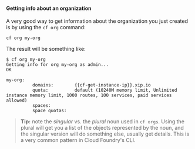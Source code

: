 #### Getting info about an organization

A very good way to get information about the organization you just created is by using the `cf org` command:

```
cf org my-org
```

The result will be something like:

```
$ cf org my-org
Getting info for org my-org as admin...
OK

my-org:
          domains:        {{cf-get-instance-ip}}.xip.io
          quota:          default (10240M memory limit, Unlimited instance memory limit, 1000 routes, 100 services, paid services allowed)
          spaces:
          space quotas:

```

>**Tip:** note the *singular* vs. the *plural* noun used in `cf orgs`. Using the plural will get you a list of the objects represented by the noun, and the singular version will do something else, usually get details. This is a very common pattern in Cloud Foundry's CLI.
>

